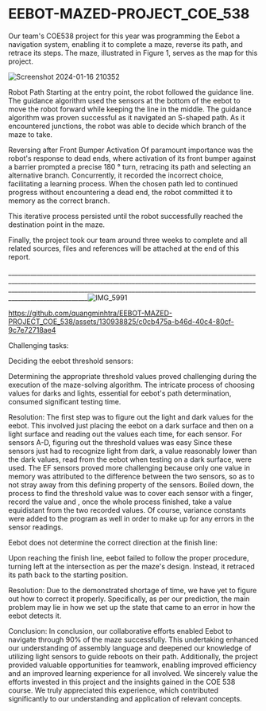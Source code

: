 # EEBOT-MAZED-PROJECT_COE_538
Our team's COE538 project for this year was programming the Eebot a navigation system, enabling it to complete a maze, reverse its path, and retrace its steps. The maze, illustrated in Figure 1, serves as the map for this project.

![Screenshot 2024-01-16 210352](https://github.com/quangminhtra/EEBOT-MAZED-PROJECT_COE_538/assets/130938825/3480453e-20c2-45e5-8fb3-e2a1a46883a7)

Robot Path
Starting at the entry point, the robot followed the guidance line. The guidance algorithm used the sensors at the bottom of the eebot to move the robot forward while keeping the line in the middle. The guidance algorithm was proven successful as it navigated an S-shaped path. As it encountered junctions, the robot was able to decide which branch of the maze to take.

Reversing after Front Bumper Activation
Of paramount importance was the robot's response to dead ends, where activation of its front bumper against a barrier prompted a precise 180 ° turn, retracing its path and selecting an alternative branch. Concurrently, it recorded the incorrect choice, facilitating a learning process. When the chosen path led to continued progress without encountering a dead end, the robot committed it to memory as the correct branch.

This iterative process persisted until the robot successfully reached the destination point in the maze. 

Finally, the project took our team around three weeks to complete and all related sources, files and references will be attached at the end of this report.

___________________________________________________________________________________________________________________________________________________________________________________________________________________________________________________________________![IMG_5991](https://github.com/quangminhtra/EEBOT-MAZED-PROJECT_COE_538/assets/130938825/7105ae5a-a288-48f9-869e-961ecbed965b)


https://github.com/quangminhtra/EEBOT-MAZED-PROJECT_COE_538/assets/130938825/c0cb475a-b46d-40c4-80cf-9c7e72718ae4


Challenging tasks:

Deciding the eebot threshold sensors:

Determining the appropriate threshold values proved challenging during the execution of the maze-solving algorithm. The intricate process of  choosing values for darks and lights, essential for eebot's path determination, consumed significant testing time.

Resolution: The first step was to figure out the light and dark values for the eebot. This involved just placing the eebot on a dark surface and then on a light surface and reading out the values each time, for each sensor. For sensors A-D, figuring out the threshold values was easy  Since these sensors just had to recognize light from dark, a value reasonably lower than the dark values, read from the eebot when testing on a dark surface, were used. The EF sensors proved more challenging because only one value in memory was attributed to the difference between the two sensors, so as to not stray away from this defining property of the sensors. Boiled down, the process to find the threshold value was to cover each sensor with a finger, record the value and , once the whole process finished, take a value equidistant from the two recorded values. Of course, variance constants were added to the program as well in order to make up for any errors in the sensor readings.


Eebot does not determine the correct direction at the finish line:

Upon reaching the finish line, eebot failed to follow the proper procedure, turning left at the intersection as per the maze's design. Instead, it retraced its path back to the starting position.

Resolution: Due to the demonstrated shortage of time, we have yet to figure out how to correct it properly. Specifically, as per our prediction, the main problem may lie in how we set up the state that came to an error in how the eebot detects it.


Conclusion:
In conclusion, our collaborative efforts enabled Eebot to navigate through 90% of the maze successfully. This undertaking enhanced our understanding of assembly language and deepened our knowledge of utilizing light sensors to guide reboots on their path. Additionally, the project provided valuable opportunities for teamwork, enabling improved efficiency and an improved learning experience for all involved. We sincerely value the efforts invested in this project and the insights gained in the COE 538 course. We truly appreciated this experience, which contributed significantly to our understanding and application of relevant concepts.
